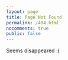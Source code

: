 ```yaml
---
layout: page
title: Page Not Found
permalink: /404.html
nocomments: true
public: false
---
```


Seems disappeared :(

<script>
if (/^\/(\d+|arch.+[^/])$/.test(location.pathname)) {
    document.write("<p>The URL you access is out-of-date style. <b>Reloading...</b></p>");
    location.href = location.pathname + "/" + location.search + location.hash;
}
</script>
